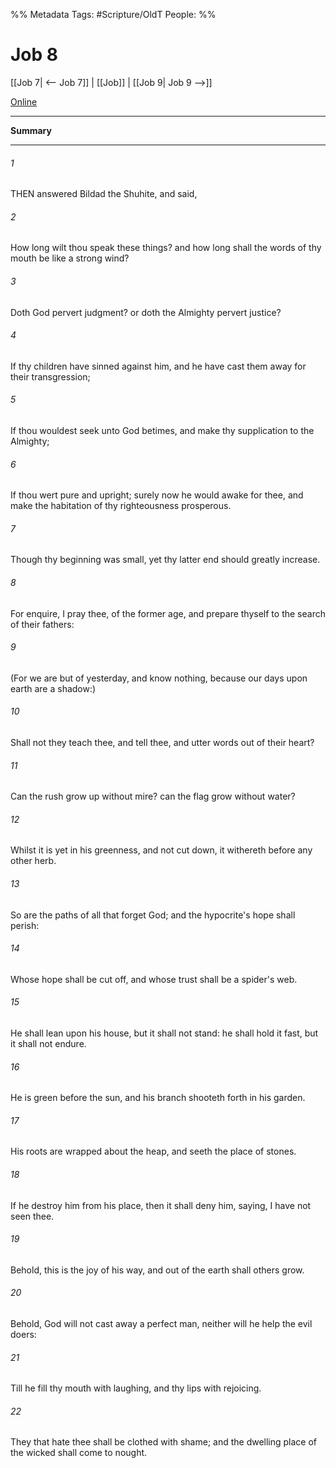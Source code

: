 

%% Metadata
Tags: #Scripture/OldT
People: 
%%
# Job 8
[[Job 7| <-- Job 7]] | [[Job]] | [[Job 9| Job 9 -->]]

[Online](https://churchofjesuschrist.org/study/scriptures/ot/job/8?lang=eng)

---
__Summary__



---

###### 1
THEN answered Bildad the Shuhite, and said,
###### 2
How long wilt thou speak these things?  and how long shall the words of thy mouth be like a strong wind?
###### 3
Doth God pervert judgment?  or doth the Almighty pervert justice?
###### 4
If thy children have sinned against him, and he have cast them away for their transgression;
###### 5
If thou wouldest seek unto God betimes, and make thy supplication to the Almighty;
###### 6
If thou wert pure and upright; surely now he would awake for thee, and make the habitation of thy righteousness prosperous.
###### 7
Though thy beginning was small, yet thy latter end should greatly increase.
###### 8
For enquire, I pray thee, of the former age, and prepare thyself to the search of their fathers:
###### 9
(For we are but of yesterday, and know nothing, because our days upon earth are a shadow:)
###### 10
Shall not they teach thee, and tell thee, and utter words out of their heart?
###### 11
Can the rush grow up without mire?  can the flag grow without water?
###### 12
Whilst it is yet in his greenness, and not cut down, it withereth before any other herb.
###### 13
So are the paths of all that forget God; and the hypocrite's hope shall perish:
###### 14
Whose hope shall be cut off, and whose trust shall be a spider's web.
###### 15
He shall lean upon his house, but it shall not stand: he shall hold it fast, but it shall not endure.
###### 16
He is green before the sun, and his branch shooteth forth in his garden.
###### 17
His roots are wrapped about the heap, and seeth the place of stones.
###### 18
If he destroy him from his place, then it shall deny him, saying, I have not seen thee.
###### 19
Behold, this is the joy of his way, and out of the earth shall others grow.
###### 20
Behold, God will not cast away a perfect man, neither will he help the evil doers:
###### 21
Till he fill thy mouth with laughing, and thy lips with rejoicing.
###### 22
They that hate thee shall be clothed with shame; and the dwelling place of the wicked shall come to nought.



